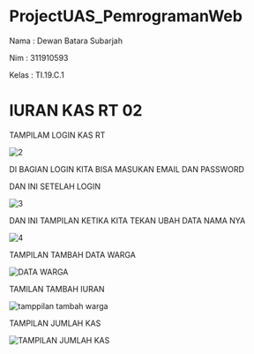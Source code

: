 # ProjectUAS_PemrogramanWeb

Nama : Dewan Batara Subarjah

Nim : 311910593

Kelas : TI.19.C.1

# IURAN KAS RT 02

TAMPILAM LOGIN KAS RT

![2](https://user-images.githubusercontent.com/56387936/126877518-6c9980fd-47bc-4b25-8fca-3430cde54b64.JPG)

DI BAGIAN LOGIN KITA BISA MASUKAN EMAIL DAN PASSWORD 

DAN INI SETELAH LOGIN 

![3](https://user-images.githubusercontent.com/56387936/126877634-3e7840b5-3945-4d66-af56-82bab94042d9.JPG)

DAN INI TAMPILAN KETIKA KITA TEKAN UBAH DATA NAMA NYA 

![4](https://user-images.githubusercontent.com/56387936/126877745-b33fb8e7-1f9b-4bff-92ef-d9a5ea2d536a.JPG)

TAMPILAN TAMBAH DATA WARGA 

![DATA WARGA](https://user-images.githubusercontent.com/56387936/126878176-9a2574a9-24e6-4b8e-8007-dcbe770e3732.JPG)

TAMILAN TAMBAH IURAN 

![tamppilan tambah warga](https://user-images.githubusercontent.com/56387936/126878239-49c731de-8328-435d-b46c-58469f628a15.JPG)


TAMPILAN JUMLAH KAS

![TAMPILAN JUMLAH KAS](https://user-images.githubusercontent.com/56387936/126878195-a3ce7ce6-2220-4707-82d0-9d53af419405.JPG)
